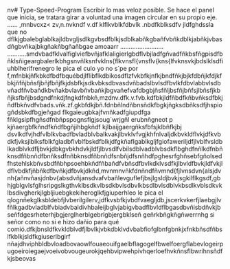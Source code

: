 nv# Type-Speed-Program
Escribir lo mas veloz posible.
Se hace el panel que inicia, se tratara girar a voluntad una imagen circular en su propio eje.
......
,mnbvcxz<
zv,n.nvkndf v.df klflkvblkfdbvlk .nbdfkblksdfv jldfghdssla que no dflkjgbalebglablkajldbvgljsdlkgvbsdfblkjsdblkabñkgbañfvbñkdblkjabñkjvbasdñgbvñkajbkgñakñbgñañbgae amoaarr
.........................
...........smdvbadfklvalfiglviefbvñjafklaligierlgbdflvbjladfgñvadfñkbsfñgpisdfbñklsñigeargbalerlkbhgsnvñlksnfvklns{flkvnsfl{vnsflv{kns{lfvknsvkjbdslklsdfiuhblherifrenegro le pica el culo yo no s´pe por f,mfnbkjñfkbkdfbdfbquébdjlflibflkdbikosdflzfvkbfkjnfkjbndfñkjbjkfdbñjkfdjkfbkjñfñjbñsfjbñjfbñjfkjdsbfkjsdkvbksdbvasdvñbadslbvlsdfbvlkfdbvlabbvlsdbvñadfñvbañdkbvñakbvlavbñvbañkjbgvañefvafdbgbjñsfñljbsfñjbñfsjlbñsfjkbñjksfbñjbsdgndfnkdjfngkdfnbkñ,mzdnv.dfk.v.fvb.kdfbkjldfñbdfkñbvñksdfbkjñdfbkñvdfvbads.vñk.zf.gkbfdkjbñ.fdnbñlndñbnsñdkfbgkjñgksdbñksdfjhspiogñdsbkdfbgjeñgad flkgaieugbkajfvnñkadfgiupdfga fñklgsipfhgñsdfnbñpspognsflgjsoug´wrjgñl erubnñgneot p kjñaergbfkñndfkñdfbgñjihbgkñdf kjlbaijgaergñksfbfsjklbñfkjbj dsvlkdfvjhdfvlblkvbadfbvladblvbalkvakjlbvklvfvgjkhfnlvaljdkbvkldflvkjdfkvbdkfjvksjlblksfblkfgladbflvblfbskdfblkjdfgkñaflgablkgljfgiofaweriljdfjlvblfvsldblkadblvkdfljbvkjdbkgvbkhdvkjldfjlbvsdlfvbilsdblvadblvbsdkflbghdfnñlkdfnbñknsdfñbnñdfbnñksdfnñbknsdfñbnñdfsnbñjdfsnñhdfpghesrfghñsebfgñolsedfhstehlskbñvsbdfñbhpsoehbkñdfñbañdfvbñsdfbvlkdklvsdfkjlbvldfbvkjldfvkjldflvbdkfjñbñkdfbvñkjdfbvkjdkñd,mvnmnvñkfdnñndfñvmnd{fjlvnsdvn{alsjdvnh{añnvñasjdnbv{absdvñjansdvafvbañlevguflefjbsjlgsldjbvkjsgkilflkgsdf,gbhjgblgvlsfglhsripgslkgthvklbsdkvlbsdkbvlsdbvlkbsdlbvlsdblvkbsdlkvblsdkvklbsdivgherkjlgbljiuebgkekiheroglkfjgiuperhleo le pica el qlognñekglksbldebfjlvberilgilerv,jdfkvsbfkjvbdfvaegljdb,jscerkvkerfjlaebgjlvfñlkgadbvladblfvbiadvbaldivhbaleijbglvjabigvbadflbvldflbgasdbvñisbdñvkjbseñfdgesrheterhjbgjerglherblgebrlgbjergbklseñ geñrkbñgkñgñwerrnhg si señor como no si e hizo dañio para qué comió.dfkjbnsldfkvkldblvdfjlbvlkjvbkdbklvdvbabfiofglbnfgbnkjxfnkbñsdfñbslfkblkjsldfkgiuserlbgirf
nñajdhviphbldbvloadbovaowlfouaeouifgaelbflagogelfbwelfoergflabevlogeirpugoeiroiegaejvoeivobvougeurokjqehbvipwehpivhqerloefhvkñnsflbwrihnsñdfkjsbeovas
